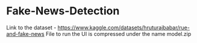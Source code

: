 # Fake-News-Detection

Link to the dataset - https://www.kaggle.com/datasets/hruturajbabar/rue-and-fake-news
File to run the UI is compressed under the name model.zip
